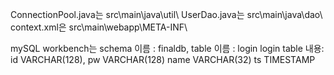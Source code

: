 ConnectionPool.java는 src\\main\\java\\util\\
UserDao.java는 src\\main\\java\\dao\\
context.xml은 src\\main\\webapp\\META-INF\\

mySQL workbench는 schema 이름 : finaldb, table 이름 : login
login table 내용: id VARCHAR(128), pw VARCHAR(128) name VARCHAR(32) ts TIMESTAMP